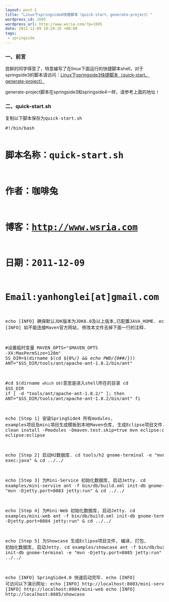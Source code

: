 ```yaml
--- 
layout: post-1
title: "Linux下springside4快捷脚本（quick-start、generate-project）"
wordpress_id: 1605
wordpress_url: http://www.wsria.com/?p=1605
date: 2011-12-09 10:24:25 +08:00
tags: 
 - springside
---
```

<h3>一、前言</h3>
尝鲜的同学得意了，特意编写了在linux下面运行的快捷脚本shell，对于springside3的脚本请访问：<a href="http://www.wsria.com/archives/1580" title="Linux下springside3快捷脚本（quick-start、generate-project）" target="_blank">Linux下springside3快捷脚本（quick-start、generate-project）</a>
<p>
generate-project脚本在springside3和springside4一样，请参考上面的地址！
</p>
<h3>二、quick-start.sh</h3>
<pre>
复制以下脚本保存为quick-start.sh
</pre>
<!--more-->
<pre>
#!/bin/bash

# 脚本名称：quick-start.sh
# 作者：咖啡兔
# 博客：http://www.wsria.com
# 日期：2011-12-09
# Email:yanhonglei[at]gmail.com

echo [INFO] 确保默认JDK版本为JDK6.0及以上版本,已配置JAVA_HOME.
echo [INFO] 如不能连接Maven官方网站, 修改本文件去掉下面一行的注释.

#设置临时变量
MAVEN_OPTS="$MAVEN_OPTS -XX:MaxPermSize=128m"
SS_DIR=$(dirname $(cd ${0%/*} && echo $PWD/${0##*/}))
ANT="$SS_DIR/tools/ant/apache-ant-1.8.2/bin/ant"

#cd $(dirname `which $0`)意思是进入shell所在的目录
cd $SS_DIR
if [ -d "tools/ant/apache-ant-1.8.2/" ]; then
	ANT="$SS_DIR/tools/ant/apache-ant-1.8.2/bin/ant"
fi

echo [Step 1] 安装SpringSide4 所有modules, examples项目及mini項目生成模板到本地Maven仓库, 生成Eclipse项目文件.
mvn clean install -Pmodules -Dmaven.test.skip=true
mvn eclipse:clean eclipse:eclipse

echo [Step 2] 启动H2数据库.
cd tools/h2
gnome-terminal -e "mvn exec:java" &
cd ../../

echo [Step 3] 为Mini-Service 初始化数据库, 启动Jetty.
cd examples/mini-service
ant -f bin/db/build.xml init-db 
gnome-terminal -e "mvn -Djetty.port=8083 jetty:run" &
cd ../../

echo [Step 4] 为Mini-Web 初始化数据库, 启动Jetty.
cd examples/mini-web
ant -f bin/db/build.xml init-db 
gnome-terminal -e "mvn -Djetty.port=8084 jetty:run" &
cd ../../

echo [Step 5] 为Showcase 生成Eclipse项目文件, 编译, 打包, 初始化数据库, 启动Jetty.
cd examples/showcase
ant -f bin/db/build.xml init-db
gnome-terminal -e "mvn -Djetty.port=8085 jetty:run" &
cd ../../

echo [INFO] SpringSide4.0 快速启动完毕.
echo [INFO] 可访问以下演示网址:
echo [INFO] http://localhost:8083/mini-service
echo [INFO] http://localhost:8084/mini-web
echo [INFO] http://localhost:8085/showcase
</pre>
